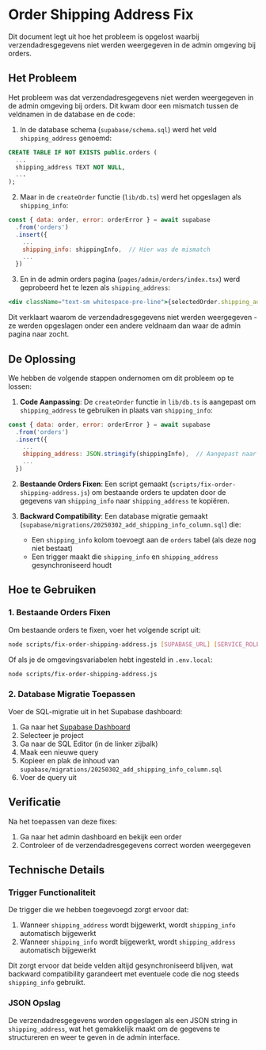 # Order Shipping Address Fix

Dit document legt uit hoe het probleem is opgelost waarbij verzendadresgegevens niet werden weergegeven in de admin omgeving bij orders.

## Het Probleem

Het probleem was dat verzendadresgegevens niet werden weergegeven in de admin omgeving bij orders. Dit kwam door een mismatch tussen de veldnamen in de database en de code:

1. In de database schema (`supabase/schema.sql`) werd het veld `shipping_address` genoemd:
```sql
CREATE TABLE IF NOT EXISTS public.orders (
  ...
  shipping_address TEXT NOT NULL,
  ...
);
```

2. Maar in de `createOrder` functie (`lib/db.ts`) werd het opgeslagen als `shipping_info`:
```javascript
const { data: order, error: orderError } = await supabase
  .from('orders')
  .insert({
    ...
    shipping_info: shippingInfo,  // Hier was de mismatch
    ...
  })
```

3. En in de admin orders pagina (`pages/admin/orders/index.tsx`) werd geprobeerd het te lezen als `shipping_address`:
```jsx
<div className="text-sm whitespace-pre-line">{selectedOrder.shipping_address}</div>
```

Dit verklaart waarom de verzendadresgegevens niet werden weergegeven - ze werden opgeslagen onder een andere veldnaam dan waar de admin pagina naar zocht.

## De Oplossing

We hebben de volgende stappen ondernomen om dit probleem op te lossen:

1. **Code Aanpassing**: De `createOrder` functie in `lib/db.ts` is aangepast om `shipping_address` te gebruiken in plaats van `shipping_info`:
```javascript
const { data: order, error: orderError } = await supabase
  .from('orders')
  .insert({
    ...
    shipping_address: JSON.stringify(shippingInfo),  // Aangepast naar shipping_address
    ...
  })
```

2. **Bestaande Orders Fixen**: Een script gemaakt (`scripts/fix-order-shipping-address.js`) om bestaande orders te updaten door de gegevens van `shipping_info` naar `shipping_address` te kopiëren.

3. **Backward Compatibility**: Een database migratie gemaakt (`supabase/migrations/20250302_add_shipping_info_column.sql`) die:
   - Een `shipping_info` kolom toevoegt aan de `orders` tabel (als deze nog niet bestaat)
   - Een trigger maakt die `shipping_info` en `shipping_address` gesynchroniseerd houdt

## Hoe te Gebruiken

### 1. Bestaande Orders Fixen

Om bestaande orders te fixen, voer het volgende script uit:

```bash
node scripts/fix-order-shipping-address.js [SUPABASE_URL] [SERVICE_ROLE_KEY]
```

Of als je de omgevingsvariabelen hebt ingesteld in `.env.local`:

```bash
node scripts/fix-order-shipping-address.js
```

### 2. Database Migratie Toepassen

Voer de SQL-migratie uit in het Supabase dashboard:

1. Ga naar het [Supabase Dashboard](https://app.supabase.com/)
2. Selecteer je project
3. Ga naar de SQL Editor (in de linker zijbalk)
4. Maak een nieuwe query
5. Kopieer en plak de inhoud van `supabase/migrations/20250302_add_shipping_info_column.sql`
6. Voer de query uit

## Verificatie

Na het toepassen van deze fixes:

1. Ga naar het admin dashboard en bekijk een order
2. Controleer of de verzendadresgegevens correct worden weergegeven

## Technische Details

### Trigger Functionaliteit

De trigger die we hebben toegevoegd zorgt ervoor dat:

1. Wanneer `shipping_address` wordt bijgewerkt, wordt `shipping_info` automatisch bijgewerkt
2. Wanneer `shipping_info` wordt bijgewerkt, wordt `shipping_address` automatisch bijgewerkt

Dit zorgt ervoor dat beide velden altijd gesynchroniseerd blijven, wat backward compatibility garandeert met eventuele code die nog steeds `shipping_info` gebruikt.

### JSON Opslag

De verzendadresgegevens worden opgeslagen als een JSON string in `shipping_address`, wat het gemakkelijk maakt om de gegevens te structureren en weer te geven in de admin interface.
